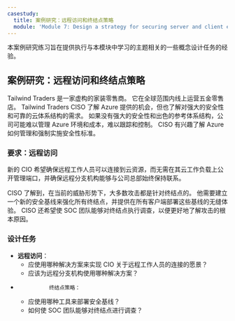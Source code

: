 ```yaml
---
casestudy:
  title: 案例研究：远程访问和终结点策略
  module: 'Module 7: Design a strategy for securing server and client endpoints'
---
```


本案例研究练习旨在提供执行与本模块中学习的主题相关的一些概念设计任务的经验。

## <a name="case-study-remote-access-and-endpoint-strategy"></a>案例研究：远程访问和终结点策略

Tailwind Traders 是一家虚构的家装零售商。 它在全球范围内线上运营五金零售店。 Tailwind Traders CISO 了解 Azure 提供的机会，但也了解对强大的安全性和可靠的云体系结构的需求。 如果没有强大的安全性和出色的参考体系结构，公司可能难以管理 Azure 环境和成本，难以跟踪和控制。 CISO 有兴趣了解 Azure 如何管理和强制实施安全性标准。

### <a name="requirements-remote-access"></a>要求：远程访问

新的 CIO 希望确保远程工作人员可以连接到云资源，而无需在其云工作负载上公开管理端口，并确保远程分支机构能够与公司总部始终保持联系。

CISO 了解到，在当前的威胁形势下，大多数攻击都是针对终结点的。 他需要建立一个新的安全基线来强化所有终结点，并提供在所有客户端部署这些基线的无缝体验。  CISO 还希望使 SOC 团队能够对终结点执行调查，以便更好地了解攻击的根本原因。

### <a name="design-tasks"></a>设计任务

* **远程访问**： 
     - 应使用哪种解决方案来实现 CIO 关于远程工作人员的连接的愿景？
     - 应该为远程分支机构使用哪种解决方案？
*               终结点策略：
     - 应使用哪种工具来部署安全基线？
     - 如何使 SOC 团队能够对终结点进行调查？

